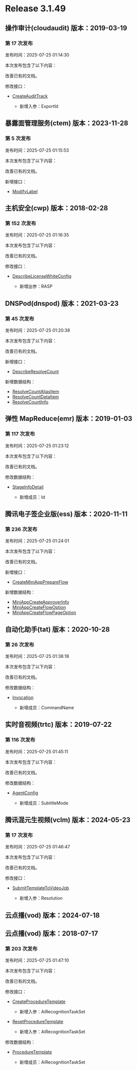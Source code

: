 # Release 3.1.49

## 操作审计(cloudaudit) 版本：2019-03-19

### 第 17 次发布

发布时间：2025-07-25 01:14:30

本次发布包含了以下内容：

改善已有的文档。

修改接口：

* [CreateAuditTrack](https://cloud.tencent.com/document/api/629/70383)

	* 新增入参：ExportId




## 暴露面管理服务(ctem) 版本：2023-11-28

### 第 5 次发布

发布时间：2025-07-25 01:15:53

本次发布包含了以下内容：

改善已有的文档。

新增接口：

* [ModifyLabel](https://cloud.tencent.com/document/api/1755/121748)



## 主机安全(cwp) 版本：2018-02-28

### 第 152 次发布

发布时间：2025-07-25 01:16:35

本次发布包含了以下内容：

改善已有的文档。

修改接口：

* [DescribeLicenseWhiteConfig](https://cloud.tencent.com/document/api/296/99627)

	* 新增出参：RASP




## DNSPod(dnspod) 版本：2021-03-23

### 第 45 次发布

发布时间：2025-07-25 01:20:38

本次发布包含了以下内容：

改善已有的文档。

新增接口：

* [DescribeResolveCount](https://cloud.tencent.com/document/api/1427/121749)

新增数据结构：

* [ResolveCountAliasItem](https://cloud.tencent.com/document/api/1427/56185#ResolveCountAliasItem)
* [ResolveCountDataItem](https://cloud.tencent.com/document/api/1427/56185#ResolveCountDataItem)
* [ResolveCountInfo](https://cloud.tencent.com/document/api/1427/56185#ResolveCountInfo)



## 弹性 MapReduce(emr) 版本：2019-01-03

### 第 117 次发布

发布时间：2025-07-25 01:23:12

本次发布包含了以下内容：

改善已有的文档。

修改数据结构：

* [StageInfoDetail](https://cloud.tencent.com/document/api/589/33981#StageInfoDetail)

	* 新增成员：Id




## 腾讯电子签企业版(ess) 版本：2020-11-11

### 第 236 次发布

发布时间：2025-07-25 01:24:01

本次发布包含了以下内容：

改善已有的文档。

新增接口：

* [CreateMiniAppPrepareFlow](https://cloud.tencent.com/document/api/1323/121750)

新增数据结构：

* [MiniAppCreateApproverInfo](https://cloud.tencent.com/document/api/1323/70369#MiniAppCreateApproverInfo)
* [MiniAppCreateFlowOption](https://cloud.tencent.com/document/api/1323/70369#MiniAppCreateFlowOption)
* [MiniAppCreateFlowPageOption](https://cloud.tencent.com/document/api/1323/70369#MiniAppCreateFlowPageOption)



## 自动化助手(tat) 版本：2020-10-28

### 第 26 次发布

发布时间：2025-07-25 01:38:18

本次发布包含了以下内容：

改善已有的文档。

修改数据结构：

* [Invocation](https://cloud.tencent.com/document/api/1340/52687#Invocation)

	* 新增成员：CommandName




## 实时音视频(trtc) 版本：2019-07-22

### 第 116 次发布

发布时间：2025-07-25 01:45:11

本次发布包含了以下内容：

改善已有的文档。

修改数据结构：

* [AgentConfig](https://cloud.tencent.com/document/api/647/44055#AgentConfig)

	* 新增成员：SubtitleMode




## 腾讯混元生视频(vclm) 版本：2024-05-23

### 第 17 次发布

发布时间：2025-07-25 01:46:47

本次发布包含了以下内容：

改善已有的文档。

修改接口：

* [SubmitTemplateToVideoJob](https://cloud.tencent.com/document/api/1616/119001)

	* 新增入参：Resolution




## 云点播(vod) 版本：2024-07-18



## 云点播(vod) 版本：2018-07-17

### 第 203 次发布

发布时间：2025-07-25 01:47:10

本次发布包含了以下内容：

改善已有的文档。

修改接口：

* [CreateProcedureTemplate](https://cloud.tencent.com/document/api/266/33897)

	* 新增入参：AiRecognitionTaskSet

* [ResetProcedureTemplate](https://cloud.tencent.com/document/api/266/33894)

	* 新增入参：AiRecognitionTaskSet


修改数据结构：

* [ProcedureTemplate](https://cloud.tencent.com/document/api/266/31773#ProcedureTemplate)

	* 新增成员：AiRecognitionTaskSet





